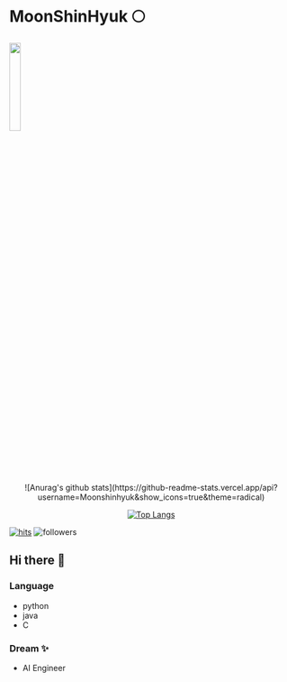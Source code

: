 

# MoonShinHyuk 🌕


<p>
<div class=pull-left>
<img src = "https://user-images.githubusercontent.com/73520866/159020204-926d8b0c-7b2b-4b8f-b352-6043b6d094c6.jpeg" width="20%" height="20%" >
<center>
![Anurag's github stats](https://github-readme-stats.vercel.app/api?username=Moonshinhyuk&show_icons=true&theme=radical)


[![Top Langs](https://github-readme-stats.vercel.app/api/top-langs/?username=Moonshinhyuk&layout=compact&theme=dracula)](https://github.com/metleeha)</center>
</div>



</p>

<!-- <img src = "https://user-images.githubusercontent.com/73520866/159020204-926d8b0c-7b2b-4b8f-b352-6043b6d094c6.jpeg" width="20%" height="20%" > -->



[![hits](https://hits.seeyoufarm.com/api/count/incr/badge.svg?url=https%3A%2F%2Fgithub.com%2FMoonshinhyuk&count_bg=%237A7A7A&title_bg=%23FFADCC&icon=reverbnation.svg&icon_color=%23FF0000&title=hits&edge_flat=false)](https://hits.seeyoufarm.com)
![followers](https://img.shields.io/github/followers/Moonshinhyuk?style=social)

## Hi there 👋

### Language
- python
- java
- C

### Dream ✨
+ AI Engineer
